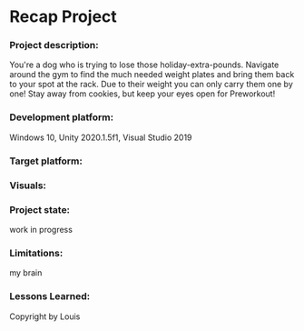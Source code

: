 # Recap Project

### Project description:
You're a dog who is trying to lose those holiday-extra-pounds. Navigate around the gym to find the much needed weight plates and bring them back to your spot at the rack. Due to their weight you can only carry them one by one! Stay away from cookies, but keep your eyes open for Preworkout!

### Development platform:
Windows 10, Unity 2020.1.5f1, Visual Studio 2019

### Target platform:


### Visuals:
### Project state:
work in progress



### Limitations: 
my brain
### Lessons Learned: 


Copyright by Louis
